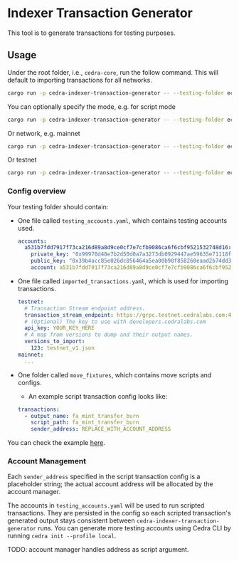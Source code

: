 # Indexer Transaction Generator

This tool is to generate transactions for testing purposes.

## Usage

Under the root folder, i.e., `cedra-core`, run the follow command. This will default to importing transactions for all networks.

```bash
cargo run -p cedra-indexer-transaction-generator -- --testing-folder ecosystem/indexer-grpc/indexer-transaction-generator/imported_transactions --output-folder ecosystem/indexer-grpc/indexer-test-transactions/src
```

You can optionally specify the mode, e.g. for script mode

```bash
cargo run -p cedra-indexer-transaction-generator -- --testing-folder ecosystem/indexer-grpc/indexer-transaction-generator/imported_transactions --output-folder ecosystem/indexer-grpc/indexer-test-transactions/src --mode script
```

Or network, e.g. mainnet

```bash
cargo run -p cedra-indexer-transaction-generator -- --testing-folder ecosystem/indexer-grpc/indexer-transaction-generator/imported_transactions --output-folder ecosystem/indexer-grpc/indexer-test-transactions/src --network mainnet
```

Or testnet

```bash
cargo run -p cedra-indexer-transaction-generator -- --testing-folder ecosystem/indexer-grpc/indexer-transaction-generator/imported_transactions --output-folder ecosystem/indexer-grpc/indexer-test-transactions/src --network testnet
```

### Config overview

Your testing folder should contain:
- One file called `testing_accounts.yaml`, which contains testing accounts used.
    ```yaml
    accounts:
      a531b7fdd7917f73ca216d89a8d9ce0cf7e7cfb9086ca6f6cbf9521532748d16:
        private_key: "0x99978d48e7b2d50d0a7a3273db0929447ae59635e71118fa256af654c0ce56c9"
        public_key: "0x39b4acc85e026dc056464a5ea00b98f858260eaad2b74dd30b86ae0d4d94ddf5"
        account: a531b7fdd7917f73ca216d89a8d9ce0cf7e7cfb9086ca6f6cbf9521532748d16
    ```
- One file called `imported_transactions.yaml`, which is used for importing transactions.
    
    ```yaml
    testnet:
      # Transaction Stream endpoint address.
      transaction_stream_endpoint: https://grpc.testnet.cedralabs.com:443
      # (Optional) The key to use with developers.cedralabs.com
      api_key: YOUR_KEY_HERE
      # A map from versions to dump and their output names.
      versions_to_import:
        123: testnet_v1.json
    mainnet:
      ...    
    ```
- One folder called `move_fixtures`, which contains move scripts and configs.
    * An example script transaction config looks like:
    ```yaml
    transactions:
      - output_name: fa_mint_transfer_burn
        script_path: fa_mint_transfer_burn
        sender_address: REPLACE_WITH_ACCOUNT_ADDRESS
    ``` 

You can check the example [here](imported_transactions).

### Account Management

Each `sender_address` specified in the script transaction config is a placeholder string; 
the actual account address will be allocated by the account manager.

The accounts in `testing_accounts.yaml` will be used to run scripted transactions. 
They are persisted in the config so each scripted transaction's generated output stays consistent between 
`cedra-indexer-transaction-generator` runs. You can generate more testing accounts using 
Cedra CLI by running `cedra init --profile local`. 

TODO: account manager handles address as script argument.

